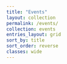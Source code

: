 ```yaml
---
title: "Events"
layout: collection
permalink: /events/
collection: events
entries_layout: grid
sort_by: title
sort_order: reverse
classes: wide
---
```

